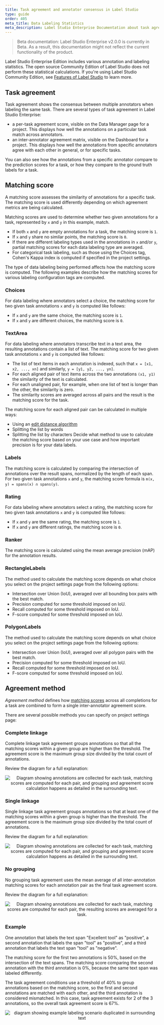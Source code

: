 ```yaml
---
title: Task agreement and annotator consensus in Label Studio
type: guide
order: 405
meta_title: Data Labeling Statistics
meta_description: Label Studio Enterprise Documentation about task agreement and annotator consensus for data labeling and machine learning projects.
---
```


> Beta documentation: Label Studio Enterprise v2.0.0 is currently in Beta. As a result, this documentation might not reflect the current functionality of the product.

Label Studio Enterprise Edition includes various annotation and labeling statistics. The open source Community Edition of Label Studio does not perform these statistical calculations. If you're using Label Studio Community Edition, see [Features of Label Studio](label_studio_compare.html) to learn more.

## Task agreement

Task agreement shows the consensus between multiple annotators when labeling the same task. There are several types of task agreement in Label Studio Enterprise:
- a per-task agreement score, visible on the Data Manager page for a project. This displays how well the annotations on a particular task match across annotators. 
- an inter-annotator agreement matrix, visible on the Dashboard for a project. This displays how well the annotations from specific annotators agree with each other in general, or for specific tasks.

You can also see how the annotations from a specific annotator compare to the prediction scores for a task, or how they compare to the ground truth labels for a task.  

## Matching score

A matching score assesses the similarity of annotations for a specific task. The matching score is used differently depending on which agreement metrics are being calculated. 

Matching scores are used to determine whether two given annotations for a task, represented by `x` and `y` in this example, match. 
- If both `x` and `y` are empty annotations for a task, the matching score is `1`.
- If `x` and `y` share no similar points, the matching score is `0`. 
- If there are different labeling types used in the annotations in `x` and/or `y`, partial matching scores for each data labeling type are averaged.
- For categorical task labeling, such as those using the Choices tag, Cohen's Kappa index is computed if specified in the project settings. 

The type of data labeling being performed affects how the matching score is computed. The following examples describe how the matching scores for various labeling configuration tags are computed. 

### Choices
For data labeling where annotators select a choice, the matching score for two given task annotations `x` and `y` is computed like follows:

- If `x` and `y` are the same choice, the matching score is `1`. 
- If `x` and `y` are different choices, the matching score is `0`.

### TextArea
For data labeling where annotators transcribe text in a text area, the resulting annotations contain a list of text. The matching score for two given task annotations `x` and `y` is computed like follows:
- The list of text items in each annotation is indexed, such that `x = [x1, x2, ..., xn]` and similarly, `y = [y1, y2, ..., yn]`.  
- For each aligned pair of text items across the two annotations `(x1, y1)` the similarity of the text is calculated.
- For each unaligned pair, for example, when one list of text is longer than the other, the similarity is zero. 
- The similarity scores are averaged across all pairs and the result is the matching score for the task. 

The matching score for each aligned pair can be calculated in multiple ways:
- Using an [edit distance algorithm](https://en.wikipedia.org/wiki/Edit_distance)
- Splitting the list by words
- Splitting the list by characters
Decide what method to use to calculate the matching score based on your use case and how important precision is for your data labels.
### Labels

The matching score is calculated by comparing the intersection of annotations over the result spans, normalized by the length of each span. For two given task annotations `x` and `y`, the matching score formula is `m(x, y) = spans(x) ∩ spans(y)`.

### Rating

For data labeling where annotators select a rating, the matching score for two given task annotations `x` and `y` is computed like follows:

- If `x` and `y` are the same rating, the matching score is `1`. 
- If `x` and `y` are different ratings, the matching score is `0`.

### Ranker

The matching score is calculated using the mean average precision (mAP) for the annotation results.

### RectangleLabels

The method used to calculate the matching score depends on what choice you select on the project settings page from the following options: 
- Intersection over Union (IoU), averaged over all bounding box pairs with the best match.
- Precision computed for some threshold imposed on IoU.
- Recall computed for some threshold imposed on IoU.
- F-score computed for some threshold imposed on IoU.

### PolygonLabels

The method used to calculate the matching score depends on what choice you select on the project settings page from the following options:
- Intersection over Union (IoU), averaged over all polygon pairs with the best match.
- Precision computed for some threshold imposed on IoU.
- Recall computed for some threshold imposed on IoU.
- F-score computed for some threshold imposed on IoU.

## Agreement method

_Agreement method_ defines how [matching scores](stats.html#Matching-score) across all completions for a task are combined to form a single inter-annotator agreement score.

There are several possible methods you can specify on project settings page:

### Complete linkage
Complete linkage task agreement groups annotations so that all the matching scores within a given group are higher than the threshold. The agreement score is the maximum group size divided by the total count of annotations. 

Review the diagram for a full explanation:
<div style="text-align:center"><img alt="Diagram showing annotations are collected for each task, matching scores are computed for each pair, and grouping and agreement score calculation happens as detailed in the surrounding text." src="/docs/images/complete-linkage.png"/></div>

### Single linkage

Single linkage task agreement groups annotations so that at least one of the matching scores within a given group is higher than the threshold. The agreement score is the maximum group size divided by the total count of annotations. 

Review the diagram for a full explanation:
<div style="text-align:center"><img alt="Diagram showing annotations are collected for each task, matching scores are computed for each pair, and grouping and agreement score calculation happens as detailed in the surrounding text." src="/docs/images/single-linkage.png"/></div>

### No grouping

No grouping task agreement uses the mean average of all inter-annotation matching scores for each annotation pair as the final task agreement score. 

Review the diagram for a full explanation:
<div style="text-align:center"><img alt="Diagram showing annotations are collected for each task, matching scores are computed for each pair, the resulting scores are averaged for a task." src="/docs/images/no_grouping.png"/></div>

### Example
One annotation that labels the text span "Excellent tool" as "positive", a second annotation that labels the span "tool" as "positive", and a third annotation that labels the text span "tool" as "negative".

The matching score for the first two annotations is 50%, based on the intersection of the text spans. The matching score comparing the second annotation with the third annotation is 0%, because the same text span was labeled differently. 

The task agreement conditions use a threshold of 40% to group annotations based on the matching score, so the first and second annotations are matched with each other, and the third annotation is considered mismatched. In this case, task agreement exists for 2 of the 3 annotations, so the overall task agreement score is 67%.  


<div style="text-align:center"><img alt="diagram showing example labeling scenario duplicated in surrounding text" src="/docs/images/agreement-example.jpg"/></div>